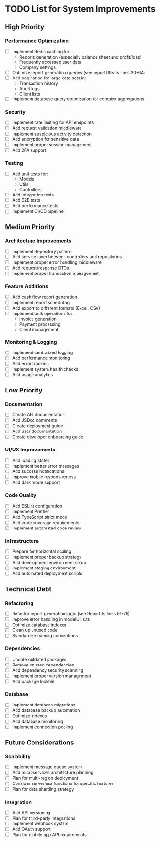 # TODO List for System Improvements

## High Priority

### Performance Optimization
- [ ] Implement Redis caching for:
  - Reports generation (especially balance sheet and profit/loss)
  - Frequently accessed user data
  - Company settings
- [ ] Optimize report generation queries (see reportUtils.ts lines 30-64)
- [ ] Add pagination for large data sets in:
  - Transaction history
  - Audit logs
  - Client lists
- [ ] Implement database query optimization for complex aggregations

### Security
- [ ] Implement rate limiting for API endpoints
- [ ] Add request validation middleware
- [ ] Implement suspicious activity detection
- [ ] Add encryption for sensitive data
- [ ] Implement proper session management
- [ ] Add 2FA support

### Testing
- [ ] Add unit tests for:
  - Models
  - Utils
  - Controllers
- [ ] Add integration tests
- [ ] Add E2E tests
- [ ] Add performance tests
- [ ] Implement CI/CD pipeline

## Medium Priority

### Architecture Improvements
- [ ] Implement Repository pattern
- [ ] Add service layer between controllers and repositories
- [ ] Implement proper error handling middleware
- [ ] Add request/response DTOs
- [ ] Implement proper transaction management

### Feature Additions
- [ ] Add cash flow report generation
- [ ] Implement report scheduling
- [ ] Add export to different formats (Excel, CSV)
- [ ] Implement bulk operations for:
  - Invoice generation
  - Payment processing
  - Client management

### Monitoring & Logging
- [ ] Implement centralized logging
- [ ] Add performance monitoring
- [ ] Add error tracking
- [ ] Implement system health checks
- [ ] Add usage analytics

## Low Priority

### Documentation
- [ ] Create API documentation
- [ ] Add JSDoc comments
- [ ] Create deployment guide
- [ ] Add user documentation
- [ ] Create developer onboarding guide

### UI/UX Improvements
- [ ] Add loading states
- [ ] Implement better error messages
- [ ] Add success notifications
- [ ] Improve mobile responsiveness
- [ ] Add dark mode support

### Code Quality
- [ ] Add ESLint configuration
- [ ] Implement Prettier
- [ ] Add TypeScript strict mode
- [ ] Add code coverage requirements
- [ ] Implement automated code review

### Infrastructure
- [ ] Prepare for horizontal scaling
- [ ] Implement proper backup strategy
- [ ] Add development environment setup
- [ ] Implement staging environment
- [ ] Add automated deployment scripts

## Technical Debt

### Refactoring
- [ ] Refactor report generation logic (see Report.ts lines 61-79)
- [ ] Improve error handling in modelUtils.ts
- [ ] Optimize database indexes
- [ ] Clean up unused code
- [ ] Standardize naming conventions

### Dependencies
- [ ] Update outdated packages
- [ ] Remove unused dependencies
- [ ] Add dependency security scanning
- [ ] Implement proper version management
- [ ] Add package lockfile

### Database
- [ ] Implement database migrations
- [ ] Add database backup automation
- [ ] Optimize indexes
- [ ] Add database monitoring
- [ ] Implement connection pooling

## Future Considerations

### Scalability
- [ ] Implement message queue system
- [ ] Add microservices architecture planning
- [ ] Plan for multi-region deployment
- [ ] Consider serverless functions for specific features
- [ ] Plan for data sharding strategy

### Integration
- [ ] Add API versioning
- [ ] Plan for third-party integrations
- [ ] Implement webhook system
- [ ] Add OAuth support
- [ ] Plan for mobile app API requirements 